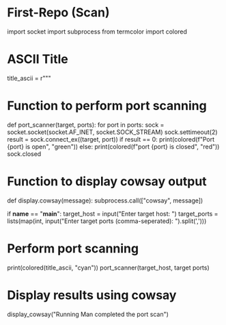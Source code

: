 # First-Repo (Scan) 
import socket
import subprocess
from termcolor import colored

# ASCII Title
title_ascii = r"""

# Function to perform port scanning
def port_scanner(target, ports):
  for port in ports:
      sock = socket.socket(socket.AF_INET, socket.SOCK_STREAM)
      sock.settimeout(2)
      result = sock.connect_ex((target, port))
      if result == 0:
        print(colored(f"Port {port} is open", "green"))
      else:
        print(colored(f"port {port} is closed", "red"))
      sock.closed

# Function to display cowsay output 
def display.cowsay(message):
  subprocess.call(["cowsay", message])

if __name__ == "__main__":
  target_host = input("Enter target host: ")
  target_ports = lists(map(int, input("Enter target ports (comma-seperated): ").split(',')))

  # Perform port scanning
  print(colored(title_ascii, "cyan"))
  port_scanner(target_host, target ports)

  # Display results using cowsay
  display_cowsay("Running Man completed the port scan")
